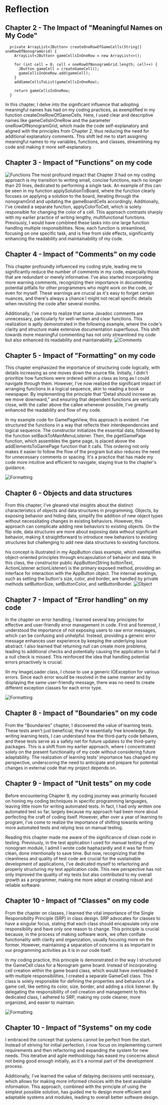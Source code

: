 # Reflection

## Chapter 2 - The Impact of "Meaningful Names on My Code"

```
  private ArrayList<JButton> createOneRowOfGameCells(String[] oneRowOfNonogramGrid) {
    ArrayList<JButton> gameCellsInOneRow = new ArrayList<>();

    for (int cell = 0; cell < oneRowOfNonogramGrid.length; cell++) {
      JButton gameCell = createGameCell();
      gameCellsInOneRow.add(gameCell);
    }
    addGameCellsToList(gameCellsInOneRow);

    return gameCellsInOneRow;
  }
  ```

In this chapter, I delve into the significant influence that adopting meaningful names has had on my coding practices, as exemplified in my function createOneRowOfGameCells. Here, I used clear and descriptive names like gameCellsInOneRow and the parameter oneRowOfNonogramGrid, which made the code self-explanatory and aligned with the principles from Chapter 2, thus reducing the need for additional explanatory comments. This shift led me to start assigning meaningful names to my variables, functions, and classes, streamlining my code and making it more self-explanatory.


## Chapter 3 - Impact of "Functions" on my code

![Functions](./documentationImages/Sk%C3%A4rmavbild%202023-11-28%20kl.%2010.59.25.png)
The most profound impact that Chapter 3 had on my coding approach is my transition to writing small, concise functions, each no longer than 20 lines, dedicated to performing a single task. An example of this can be seen in my function applySolutionToBoard, where the function clearly focuses on applying a solution to the board, iterating through the nonogramGrid and updating the gameBoardCells accordingly. Additionally, I've created a separate function, applyColorToCell, which is solely responsible for changing the color of a cell. This approach contrasts sharply with my earlier practice of writing lengthy, multifunctional functions. Previously, I would have combined these tasks into one large function handling multiple responsibilities. Now, each function is streamlined, focusing on one specific task, and is free from side effects, significantly enhancing the readability and maintainability of my code.


## Chapter 4 - Impact of "Comments" on my code

This chapter profoundly influenced my coding style, leading me to significantly reduce the number of comments in my code, especially those that are redundant or merely informative. I've also started incorporating more warning comments, recognizing their importance in documenting potential pitfalls for other programmers who might work on the code, or even for myself. These warnings are crucial as it's easy to forget certain nuances, and there's always a chance I might not recall specific details when revisiting the code after several months.

Additionally, I've come to realize that some Javadoc comments are unnecessary, particularly for well-written and clear functions. This realization is aptly demonstrated in the following example, where the code's clarity and structure make extensive documentation superfluous. This shift towards more meaningful commenting has not only streamlined my code but also enhanced its readability and maintainability.
![Comments](./documentationImages/comments.png)


## Chapter 5 - Impact of "Formatting" on my code

This chapter emphasized the importance of structuring code logically, with details increasing as one moves down the source file. Initially, I didn't prioritize how functions were ordered within a class as long as I could navigate through them. However, I've now realized the significant impact of arranging functions in a logical sequence, akin to reading a book or newspaper. By implementing the principle that “Detail should increase as we move downward,” and ensuring that dependent functions are vertically close, with the caller above the callee whenever possible, I've greatly enhanced the readability and flow of my code.

In my example code for GamePageView, this approach is evident. I've structured the functions in a way that reflects their interdependencies and logical sequence. The constructor initializes the essential data, followed by the function setBackToMainMenuListener. Then, the pgetGamePage function, which assembles the game page, is placed above the addElementsToGamePage function that it calls. This ordering not only makes it easier to follow the flow of the program but also reduces the need for unnecessary comments or spacing. It's a practice that has made my code more intuitive and efficient to navigate, staying true to the chapter's guidance.

![Formatting](./documentationImages/formatting.png) 


## Chapter 6 - Objects and data structures

From this chapter, I've gleaned vital insights about the distinct characteristics of objects and data structures in programming. Objects, by exposing behavior and hiding data, simplify the addition of new object types without necessitating changes in existing behaviors. However, this approach can complicate adding new behaviors to existing objects. On the flip side, data structures are more about exposing data without significant behavior, making it straightforward to introduce new behaviors to existing structures but challenging to add new data structures to existing functions.

his concept is illustrated in my AppButton class example, which exemplifies object-oriented principles through encapsulation of behavior and data. In this class, the constructor public AppButton(String buttonText, ActionListener actionListener) is the primary exposed method, providing an interface for interaction with the AppButton object. The internal workings, such as setting the button's size, color, and border, are handled by private methods setButtonSize, setButtonColor, and setButtonBorder.
![Object](./documentationImages/obj.png) 


## Chapter 7 - Impact of "Error handling" on my code

In the chapter on error handling, I learned several key principles for effective and user-friendly error management in code. First and foremost, I understood the importance of not exposing users to raw error messages, which can be confusing and unhelpful. Instead, providing a generic error message enhances user experience by keeping the underlying issue abstract.
I also learned that returning null can create more problems, leading to additional checks and potentially causing the application to fail if a null check is missed. This reinforced the idea that handling potential errors proactively is crucial.

IIn my ImageLoader class, I chose to use a generic IOException for various errors. Since each error would be resolved in the same manner and by displaying the same user-friendly message, there was no need to create different exception classes for each error type. 

![Formatting](./documentationImages/errorH..png) 


## Chapter 8 - Impact of "Boundaries" on my code

From the "Boundaries" chapter, I discovered the value of learning tests. These tests aren't just beneficial; they're essentially free knowledge. By writing learning tests, I can understand how the third-party code behaves, and these tests serve as a safety net for future updates to the third-party packages. This is a shift from my earlier approach, where I concentrated solely on the present functionality of my code without considering future adaptability. The realization of learning tests' importance has changed my perspective, underscoring the need to anticipate and prepare for potential changes in external code that my project depends on. 


## Chapter 9 - Impact of "Unit tests" on my code

Before encountering Chapter 9, my coding journey was primarily focused on honing my coding techniques in specific programming languages, leaving little room for writing automated tests. In fact, I had only written one automated test so far, largely because my approach had been more about perfecting the craft of coding itself. However, after over a year of learning to program, I've come to realize the importance of shifting towards writing more automated tests and relying less on manual testing.

Reading this chapter made me aware of the significance of clean code in testing. Previously, in the test application I used for manual testing of my nonogram module, I admit I wrote code haphazardly and it was far from clean, done intentionally to save time. But now, recognizing that the cleanliness and quality of test code are crucial for the sustainable development of applications, I've dedicated myself to refactoring and properly structuring my test application code. This new perspective has not only improved the quality of my tests but also contributed to my overall growth as a programmer, making me more adept at creating robust and reliable software.


## Chapter 10 - Impact of "Classes" on my code
From the chapter on classes, I learned the vital importance of the Single Responsibility Principle (SRP) in class design. SRP advocates for classes to have a singular focus, stating that each class should encapsulate only one responsibility and have only one reason to change. This principle is crucial because, in the process of making software work, we often conflate functionality with clarity and organization, usually focusing more on the former. However, maintaining a separation of concerns is as important in our programming activities as it is in our code itself.

In my coding practice, this principle is demonstrated in the way I structured the GameCell class for a Nonogram game board. Instead of incorporating cell creation within the game board class, which would have overloaded it with multiple responsibilities, I created a separate GameCell class. This class is solely responsible for defining the properties and behaviors of a game cell, like setting its color, size, border, and adding a click listener. By delegating the responsibility of cell creation and management to this dedicated class, I adhered to SRP, making my code cleaner, more organized, and easier to maintain.

![Formatting](./documentationImages/classes.png) 



## Chapter 10 - Impact of "Systems" on my code
I embraced the concept that systems cannot be perfect from the start. Instead of striving for initial perfection, I now focus on implementing current requirements and then refactoring and expanding the system for new needs. This iterative and agile methodology has eased my concerns about not being good enough initially, as it's a normal part of the development process.

Additionally, I've learned the value of delaying decisions until necessary, which allows for making more informed choices with the best available information. This approach, combined with the principle of using the simplest possible solution, has guided me to design more efficient and adaptable systems and modules, leading to overall better software design.





